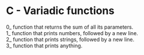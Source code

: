 # C - Variadic functions
0_  function that returns the sum of all its parameters.<br />
1_ function that prints numbers, followed by a new line.<br />
2_ function that prints strings, followed by a new line.<br />
3_ function that prints anything.
